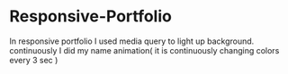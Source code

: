# Responsive-Portfolio

In responsive portfolio I used media query to light up background.
continuously
I did my name animation( it is continuously changing colors every 3 sec )

